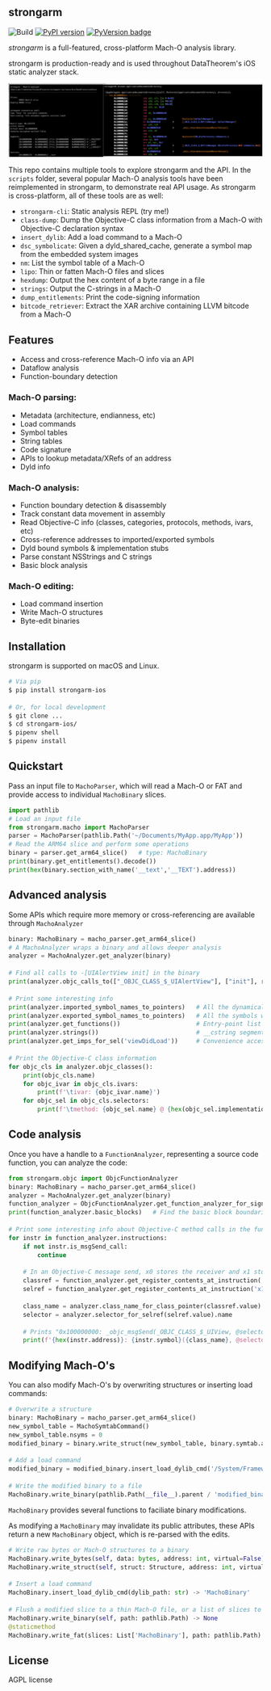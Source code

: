 strongarm
-----------------

![Build](https://travis-ci.com/datatheorem/strongarm-dataflow.svg?token=tAHgetxjRpiWdtpcAxqw&branch=master)
[![PyPI version](https://img.shields.io/pypi/v/strongarm-ios.svg)](https://pypi.org/project/strongarm-ios/)
[![PyVersion badge](https://img.shields.io/badge/py-3.7%20%7C%203.8%20%7C%203.9-brightgreen.svg)](https://shields.io/)

*strongarm* is a full-featured, cross-platform Mach-O analysis library.

strongarm is production-ready and is used throughout DataTheorem's iOS static analyzer stack.

![REPL example](repl_example.png)

This repo contains multiple tools to explore strongarm and the API. In the `scripts` folder,
several popular Mach-O analysis tools have been reimplemented in strongarm, to demonstrate real API usage. As strongarm is cross-platform, 
all of these tools are as well:

- `strongarm-cli`: Static analysis REPL (try me!)
- `class-dump`: Dump the Objective-C class information from a Mach-O with Objective-C declaration syntax
- `insert_dylib`: Add a load command to a Mach-O
- `dsc_symbolicate`: Given a dyld_shared_cache, generate a symbol map from the embedded system images
- `nm`: List the symbol table of a Mach-O
- `lipo`: Thin or fatten Mach-O files and slices
- `hexdump`: Output the hex content of a byte range in a file
- `strings`: Output the C-strings in a Mach-O
- `dump_entitlements`: Print the code-signing information
- `bitcode_retriever`: Extract the XAR archive containing LLVM bitcode from a Mach-O


Features
-----------

- Access and cross-reference Mach-O info via an API
- Dataflow analysis
- Function-boundary detection

### Mach-O parsing:

- Metadata (architecture, endianness, etc)
- Load commands
- Symbol tables
- String tables
- Code signature
- APIs to lookup metadata/XRefs of an address
- Dyld info

### Mach-O analysis:

- Function boundary detection & disassembly
- Track constant data movement in assembly
- Read Objective-C info (classes, categories, protocols, methods, ivars, etc)
- Cross-reference addresses to imported/exported symbols
- Dyld bound symbols & implementation stubs
- Parse constant NSStrings and C strings
- Basic block analysis

### Mach-O editing:

- Load command insertion
- Write Mach-O structures
- Byte-edit binaries

Installation
-----------

strongarm is supported on macOS and Linux.

```bash
# Via pip
$ pip install strongarm-ios

# Or, for local development
$ git clone ...
$ cd strongarm-ios/
$ pipenv shell
$ pipenv install
```

Quickstart
-----------

Pass an input file to `MachoParser`, which will read a Mach-O or FAT and provide access to individual `MachoBinary` slices.

```python
import pathlib
# Load an input file
from strongarm.macho import MachoParser
parser = MachoParser(pathlib.Path('~/Documents/MyApp.app/MyApp'))
# Read the ARM64 slice and perform some operations
binary = parser.get_arm64_slice()   # type: MachoBinary
print(binary.get_entitlements().decode())
print(hex(binary.section_with_name('__text','__TEXT').address))
```

Advanced analysis
-----------------

Some APIs which require more memory or cross-referencing are available through `MachoAnalyzer`

```python
binary: MachoBinary = macho_parser.get_arm64_slice()
# A MachoAnalyzer wraps a binary and allows deeper analysis
analyzer = MachoAnalyzer.get_analyzer(binary)

# Find all calls to -[UIAlertView init] in the binary
print(analyzer.objc_calls_to(["_OBJC_CLASS_$_UIAlertView"], ["init"], requires_class_and_sel_found=False))

# Print some interesting info
print(analyzer.imported_symbol_names_to_pointers)   # All the dynamically linked symbols which will be bound at runtime
print(analyzer.exported_symbol_names_to_pointers)   # All the symbols which this binary defines and exports
print(analyzer.get_functions())                     # Entry-point list of the binary. Each of these can be wrapped in an ObjcFunctionAnalyzer
print(analyzer.strings())                           # __cstring segment
print(analyzer.get_imps_for_sel('viewDidLoad'))     # Convenience accessor for an ObjcFunctionAnalyzer

# Print the Objective-C class information
for objc_cls in analyzer.objc_classes():
    print(objc_cls.name)
    for objc_ivar in objc_cls.ivars:
        print(f'\tivar: {objc_ivar.name}')
    for objc_sel in objc_cls.selectors:
        print(f'\tmethod: {objc_sel.name} @ {hex(objc_sel.implementation)}')
```

Code analysis
--------------

Once you have a handle to a `FunctionAnalyzer`, representing a source code function, you can analyze the code:

```python
from strongarm.objc import ObjcFunctionAnalyzer
binary: MachoBinary = macho_parser.get_arm64_slice()
analyzer = MachoAnalyzer.get_analyzer(binary)
function_analyzer = ObjcFunctionAnalyzer.get_function_analyzer_for_signature(binary, 'ViewController', 'viewDidLoad')
print(function_analyzer.basic_blocks)   # Find the basic block boundaries

# Print some interesting info about Objective-C method calls in the function
for instr in function_analyzer.instructions:
    if not instr.is_msgSend_call:
        continue
    
    # In an Objective-C message send, x0 stores the receiver and x1 stores the selector being messaged.
    classref = function_analyzer.get_register_contents_at_instruction('x0', instr)
    selref = function_analyzer.get_register_contents_at_instruction('x1', instr)
    
    class_name = analyzer.class_name_for_class_pointer(classref.value)
    selector = analyzer.selector_for_selref(selref.value).name
   
    # Prints "0x100000000: _objc_msgSend(_OBJC_CLASS_$_UIView, @selector(alloc));"
    print(f'{hex(instr.address)}: {instr.symbol}({class_name}, @selector({selector}));')
```

Modifying Mach-O's
--------------

You can also modify Mach-O's by overwriting structures or inserting load commands:
```python
# Overwrite a structure
binary: MachoBinary = macho_parser.get_arm64_slice()
new_symbol_table = MachoSymtabCommand()
new_symbol_table.nsyms = 0
modified_binary = binary.write_struct(new_symbol_table, binary.symtab.address, virtual=True)

# Add a load command
modified_binary = modified_binary.insert_load_dylib_cmd('/System/Frameworks/UIKit.framework/UIKit')

# Write the modified binary to a file
MachoBinary.write_binary(pathlib.Path(__file__).parent / 'modified_binary')
```

`MachoBinary` provides several functions to faciliate binary modifications.

As modifying a `MachoBinary` may invalidate its public attributes, these APIs return a new `MachoBinary` object,
which is re-parsed with the edits.

```python
# Write raw bytes or Mach-O structures to a binary
MachoBinary.write_bytes(self, data: bytes, address: int, virtual=False) -> 'MachoBinary'
MachoBinary.write_struct(self, struct: Structure, address: int, virtual=False) -> 'MachoBinary'

# Insert a load command
MachoBinary.insert_load_dylib_cmd(dylib_path: str) -> 'MachoBinary'

# Flush a modified slice to a thin Mach-O file, or a list of slices to a FAT Mach-O file:
MachoBinary.write_binary(self, path: pathlib.Path) -> None
@staticmethod
MachoBinary.write_fat(slices: List['MachoBinary'], path: pathlib.Path) -> None
```

License
------------

AGPL license

